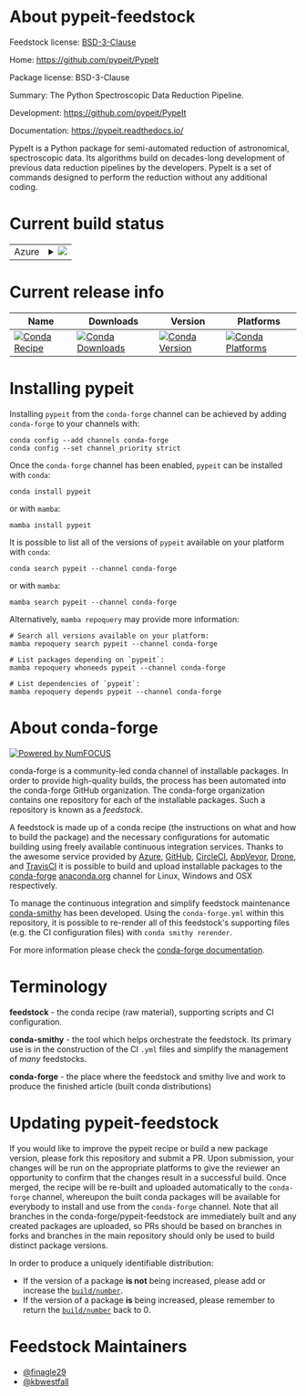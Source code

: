 About pypeit-feedstock
======================

Feedstock license: [BSD-3-Clause](https://github.com/conda-forge/pypeit-feedstock/blob/main/LICENSE.txt)

Home: https://github.com/pypeit/PypeIt

Package license: BSD-3-Clause

Summary: The Python Spectroscopic Data Reduction Pipeline.

Development: https://github.com/pypeit/PypeIt

Documentation: https://pypeit.readthedocs.io/

PypeIt is a Python package for semi-automated reduction of astronomical,
spectroscopic data. Its algorithms build on decades-long development of
previous data reduction pipelines by the developers. PypeIt is a set of
commands designed to perform the reduction without any additional coding.


Current build status
====================


<table>
    
  <tr>
    <td>Azure</td>
    <td>
      <details>
        <summary>
          <a href="https://dev.azure.com/conda-forge/feedstock-builds/_build/latest?definitionId=10758&branchName=main">
            <img src="https://dev.azure.com/conda-forge/feedstock-builds/_apis/build/status/pypeit-feedstock?branchName=main">
          </a>
        </summary>
        <table>
          <thead><tr><th>Variant</th><th>Status</th></tr></thead>
          <tbody><tr>
              <td>linux_64_python3.10.____cpython</td>
              <td>
                <a href="https://dev.azure.com/conda-forge/feedstock-builds/_build/latest?definitionId=10758&branchName=main">
                  <img src="https://dev.azure.com/conda-forge/feedstock-builds/_apis/build/status/pypeit-feedstock?branchName=main&jobName=linux&configuration=linux%20linux_64_python3.10.____cpython" alt="variant">
                </a>
              </td>
            </tr><tr>
              <td>linux_64_python3.11.____cpython</td>
              <td>
                <a href="https://dev.azure.com/conda-forge/feedstock-builds/_build/latest?definitionId=10758&branchName=main">
                  <img src="https://dev.azure.com/conda-forge/feedstock-builds/_apis/build/status/pypeit-feedstock?branchName=main&jobName=linux&configuration=linux%20linux_64_python3.11.____cpython" alt="variant">
                </a>
              </td>
            </tr><tr>
              <td>linux_64_python3.12.____cpython</td>
              <td>
                <a href="https://dev.azure.com/conda-forge/feedstock-builds/_build/latest?definitionId=10758&branchName=main">
                  <img src="https://dev.azure.com/conda-forge/feedstock-builds/_apis/build/status/pypeit-feedstock?branchName=main&jobName=linux&configuration=linux%20linux_64_python3.12.____cpython" alt="variant">
                </a>
              </td>
            </tr><tr>
              <td>osx_64_python3.10.____cpython</td>
              <td>
                <a href="https://dev.azure.com/conda-forge/feedstock-builds/_build/latest?definitionId=10758&branchName=main">
                  <img src="https://dev.azure.com/conda-forge/feedstock-builds/_apis/build/status/pypeit-feedstock?branchName=main&jobName=osx&configuration=osx%20osx_64_python3.10.____cpython" alt="variant">
                </a>
              </td>
            </tr><tr>
              <td>osx_64_python3.11.____cpython</td>
              <td>
                <a href="https://dev.azure.com/conda-forge/feedstock-builds/_build/latest?definitionId=10758&branchName=main">
                  <img src="https://dev.azure.com/conda-forge/feedstock-builds/_apis/build/status/pypeit-feedstock?branchName=main&jobName=osx&configuration=osx%20osx_64_python3.11.____cpython" alt="variant">
                </a>
              </td>
            </tr><tr>
              <td>osx_64_python3.12.____cpython</td>
              <td>
                <a href="https://dev.azure.com/conda-forge/feedstock-builds/_build/latest?definitionId=10758&branchName=main">
                  <img src="https://dev.azure.com/conda-forge/feedstock-builds/_apis/build/status/pypeit-feedstock?branchName=main&jobName=osx&configuration=osx%20osx_64_python3.12.____cpython" alt="variant">
                </a>
              </td>
            </tr><tr>
              <td>osx_arm64_python3.10.____cpython</td>
              <td>
                <a href="https://dev.azure.com/conda-forge/feedstock-builds/_build/latest?definitionId=10758&branchName=main">
                  <img src="https://dev.azure.com/conda-forge/feedstock-builds/_apis/build/status/pypeit-feedstock?branchName=main&jobName=osx&configuration=osx%20osx_arm64_python3.10.____cpython" alt="variant">
                </a>
              </td>
            </tr><tr>
              <td>osx_arm64_python3.11.____cpython</td>
              <td>
                <a href="https://dev.azure.com/conda-forge/feedstock-builds/_build/latest?definitionId=10758&branchName=main">
                  <img src="https://dev.azure.com/conda-forge/feedstock-builds/_apis/build/status/pypeit-feedstock?branchName=main&jobName=osx&configuration=osx%20osx_arm64_python3.11.____cpython" alt="variant">
                </a>
              </td>
            </tr><tr>
              <td>osx_arm64_python3.12.____cpython</td>
              <td>
                <a href="https://dev.azure.com/conda-forge/feedstock-builds/_build/latest?definitionId=10758&branchName=main">
                  <img src="https://dev.azure.com/conda-forge/feedstock-builds/_apis/build/status/pypeit-feedstock?branchName=main&jobName=osx&configuration=osx%20osx_arm64_python3.12.____cpython" alt="variant">
                </a>
              </td>
            </tr><tr>
              <td>win_64_python3.10.____cpython</td>
              <td>
                <a href="https://dev.azure.com/conda-forge/feedstock-builds/_build/latest?definitionId=10758&branchName=main">
                  <img src="https://dev.azure.com/conda-forge/feedstock-builds/_apis/build/status/pypeit-feedstock?branchName=main&jobName=win&configuration=win%20win_64_python3.10.____cpython" alt="variant">
                </a>
              </td>
            </tr><tr>
              <td>win_64_python3.11.____cpython</td>
              <td>
                <a href="https://dev.azure.com/conda-forge/feedstock-builds/_build/latest?definitionId=10758&branchName=main">
                  <img src="https://dev.azure.com/conda-forge/feedstock-builds/_apis/build/status/pypeit-feedstock?branchName=main&jobName=win&configuration=win%20win_64_python3.11.____cpython" alt="variant">
                </a>
              </td>
            </tr><tr>
              <td>win_64_python3.12.____cpython</td>
              <td>
                <a href="https://dev.azure.com/conda-forge/feedstock-builds/_build/latest?definitionId=10758&branchName=main">
                  <img src="https://dev.azure.com/conda-forge/feedstock-builds/_apis/build/status/pypeit-feedstock?branchName=main&jobName=win&configuration=win%20win_64_python3.12.____cpython" alt="variant">
                </a>
              </td>
            </tr>
          </tbody>
        </table>
      </details>
    </td>
  </tr>
</table>

Current release info
====================

| Name | Downloads | Version | Platforms |
| --- | --- | --- | --- |
| [![Conda Recipe](https://img.shields.io/badge/recipe-pypeit-green.svg)](https://anaconda.org/conda-forge/pypeit) | [![Conda Downloads](https://img.shields.io/conda/dn/conda-forge/pypeit.svg)](https://anaconda.org/conda-forge/pypeit) | [![Conda Version](https://img.shields.io/conda/vn/conda-forge/pypeit.svg)](https://anaconda.org/conda-forge/pypeit) | [![Conda Platforms](https://img.shields.io/conda/pn/conda-forge/pypeit.svg)](https://anaconda.org/conda-forge/pypeit) |

Installing pypeit
=================

Installing `pypeit` from the `conda-forge` channel can be achieved by adding `conda-forge` to your channels with:

```
conda config --add channels conda-forge
conda config --set channel_priority strict
```

Once the `conda-forge` channel has been enabled, `pypeit` can be installed with `conda`:

```
conda install pypeit
```

or with `mamba`:

```
mamba install pypeit
```

It is possible to list all of the versions of `pypeit` available on your platform with `conda`:

```
conda search pypeit --channel conda-forge
```

or with `mamba`:

```
mamba search pypeit --channel conda-forge
```

Alternatively, `mamba repoquery` may provide more information:

```
# Search all versions available on your platform:
mamba repoquery search pypeit --channel conda-forge

# List packages depending on `pypeit`:
mamba repoquery whoneeds pypeit --channel conda-forge

# List dependencies of `pypeit`:
mamba repoquery depends pypeit --channel conda-forge
```


About conda-forge
=================

[![Powered by
NumFOCUS](https://img.shields.io/badge/powered%20by-NumFOCUS-orange.svg?style=flat&colorA=E1523D&colorB=007D8A)](https://numfocus.org)

conda-forge is a community-led conda channel of installable packages.
In order to provide high-quality builds, the process has been automated into the
conda-forge GitHub organization. The conda-forge organization contains one repository
for each of the installable packages. Such a repository is known as a *feedstock*.

A feedstock is made up of a conda recipe (the instructions on what and how to build
the package) and the necessary configurations for automatic building using freely
available continuous integration services. Thanks to the awesome service provided by
[Azure](https://azure.microsoft.com/en-us/services/devops/), [GitHub](https://github.com/),
[CircleCI](https://circleci.com/), [AppVeyor](https://www.appveyor.com/),
[Drone](https://cloud.drone.io/welcome), and [TravisCI](https://travis-ci.com/)
it is possible to build and upload installable packages to the
[conda-forge](https://anaconda.org/conda-forge) [anaconda.org](https://anaconda.org/)
channel for Linux, Windows and OSX respectively.

To manage the continuous integration and simplify feedstock maintenance
[conda-smithy](https://github.com/conda-forge/conda-smithy) has been developed.
Using the ``conda-forge.yml`` within this repository, it is possible to re-render all of
this feedstock's supporting files (e.g. the CI configuration files) with ``conda smithy rerender``.

For more information please check the [conda-forge documentation](https://conda-forge.org/docs/).

Terminology
===========

**feedstock** - the conda recipe (raw material), supporting scripts and CI configuration.

**conda-smithy** - the tool which helps orchestrate the feedstock.
                   Its primary use is in the construction of the CI ``.yml`` files
                   and simplify the management of *many* feedstocks.

**conda-forge** - the place where the feedstock and smithy live and work to
                  produce the finished article (built conda distributions)


Updating pypeit-feedstock
=========================

If you would like to improve the pypeit recipe or build a new
package version, please fork this repository and submit a PR. Upon submission,
your changes will be run on the appropriate platforms to give the reviewer an
opportunity to confirm that the changes result in a successful build. Once
merged, the recipe will be re-built and uploaded automatically to the
`conda-forge` channel, whereupon the built conda packages will be available for
everybody to install and use from the `conda-forge` channel.
Note that all branches in the conda-forge/pypeit-feedstock are
immediately built and any created packages are uploaded, so PRs should be based
on branches in forks and branches in the main repository should only be used to
build distinct package versions.

In order to produce a uniquely identifiable distribution:
 * If the version of a package **is not** being increased, please add or increase
   the [``build/number``](https://docs.conda.io/projects/conda-build/en/latest/resources/define-metadata.html#build-number-and-string).
 * If the version of a package **is** being increased, please remember to return
   the [``build/number``](https://docs.conda.io/projects/conda-build/en/latest/resources/define-metadata.html#build-number-and-string)
   back to 0.

Feedstock Maintainers
=====================

* [@finagle29](https://github.com/finagle29/)
* [@kbwestfall](https://github.com/kbwestfall/)

